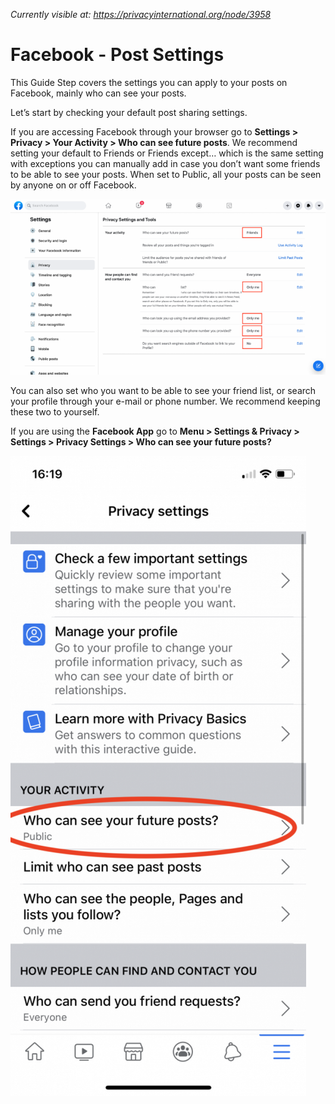 *Currently visible at: https://privacyinternational.org/node/3958*
# Facebook - Post Settings

This Guide Step covers the settings you can apply to your posts on Facebook, mainly who can see your posts.


Let’s start by checking your default post sharing settings.

If you are accessing Facebook through your browser go to **Settings > Privacy > Your Activity > Who can see future posts**. We recommend setting your default to Friends or Friends except… which is the same setting with exceptions you can manually add in case you don’t want some friends to be able to see your posts. When set to Public, all your posts can be seen by anyone on or off Facebook.

![Privacy Settings Web](../images/Facebook/fb-post-1.png?raw=true)

You can also set who you want to be able to see your friend list, or search your profile through your e-mail or phone number. We recommend keeping these two to yourself.

If you are using the **Facebook App** go to **Menu > Settings & Privacy > Settings > Privacy Settings > Who can see your future posts?**

![Privacy Settings iOS](../images/Facebook/fb-post-2.PNG?raw=true)
